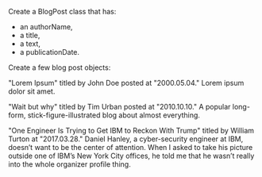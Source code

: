Create a BlogPost class that has:

- an authorName,
- a title,
- a text,
- a publicationDate.

Create a few blog post objects:

"Lorem Ipsum" titled by John Doe posted at "2000.05.04."
Lorem ipsum dolor sit amet.

"Wait but why" titled by Tim Urban posted at "2010.10.10."
A popular long-form, stick-figure-illustrated blog about almost everything.

"One Engineer Is Trying to Get IBM to Reckon With Trump" titled by William Turton at "2017.03.28."
Daniel Hanley, a cyber-security engineer at IBM, doesn’t want to be the center of attention.
When I asked to take his picture outside one of IBM’s New York City offices,
he told me that he wasn’t really into the whole organizer profile thing.
